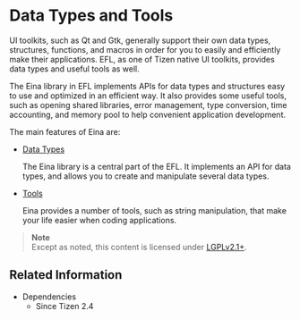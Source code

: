 # Data Types and Tools

UI toolkits, such as Qt and Gtk, generally support their own data types, structures, functions, and macros in order for you to easily and efficiently make their applications. EFL, as one of Tizen native UI toolkits, provides data types and useful tools as well.

The Eina library in EFL implements APIs for data types and structures easy to use and optimized in an efficient way. It also provides some useful tools, such as opening shared libraries, error management, type conversion, time accounting, and memory pool to help convenient application development.

The main features of Eina are:

- [Data Types](data-types.md)

  The Eina library is a central part of the EFL. It implements an API for data types, and allows you to create and manipulate several data types.

- [Tools](tools.md)

  Eina provides a number of tools, such as string manipulation, that make your life easier when coding applications.

> **Note**  
> Except as noted, this content is licensed under [LGPLv2.1+](http://opensource.org/licenses/LGPL-2.1).

## Related Information
- Dependencies
  - Since Tizen 2.4  
